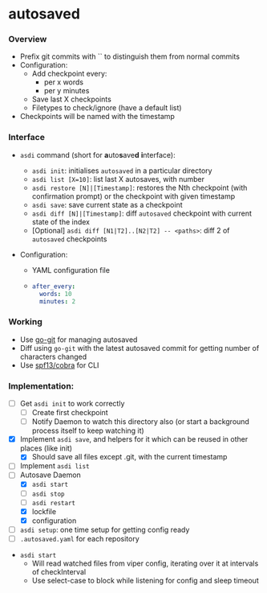 # autosaved

### Overview

* Prefix git commits with `` to distinguish them from normal commits
* Configuration:
    * Add checkpoint every:
        * per x words
        * per y minutes
    * Save last X checkpoints
    * Filetypes to check/ignore (have a default list)
* Checkpoints will be named with the timestamp

### Interface

* `asdi` command (short for **a**uto**s**ave**d** **i**nterface):
    * `asdi init`: initialises `autosaved` in a particular directory
    * `asdi list [X=10]`: list last X autosaves, with number
    * `asdi restore [N]|[Timestamp]`: restores the Nth checkpoint (with confirmation prompt) or
    the checkpoint with given timestamp
    * `asdi save`: save current state as a checkpoint
    * `asdi diff [N]|[Timestamp]`: diff `autosaved` checkpoint with current state of the index
    * [Optional] `asdi diff [N1|T2]..[N2|T2] -- <paths>`: diff 2 of `autosaved` checkpoints

* Configuration:
    * YAML configuration file
    * ```yaml
      after_every:
        words: 10
        minutes: 2
      ```

### Working

* Use [go-git](https://github.com/go-git/go-git) for managing autosaved
* Diff using `go-git` with the latest autosaved commit for getting number of characters changed
* Use [spf13/cobra](https://github.com/spf13/cobra) for CLI

### Implementation:

* [ ] Get `asdi init` to work correctly
    * [ ] Create first checkpoint
    * [ ] Notify Daemon to watch this directory also (or start a background process itself to keep watching it)
* [x] Implement `asdi save`, and helpers for it which can be reused in other places (like init)
    * [x] Should save all files except .git, with the current timestamp
* [ ] Implement `asdi list`
* [ ] Autosave Daemon
    * [x] `asdi start`
    * [ ] `asdi stop`
    * [ ] `asdi restart`
    * [x] lockfile
    * [x] configuration
* [ ] `asdi setup`: one time setup for getting config ready
* [ ] `.autosaved.yaml` for each repository

* `asdi start`
    * Will read watched files from viper config, iterating over it at intervals of checkInterval
    * Use select-case to block while listening for config and sleep timeout
